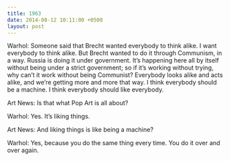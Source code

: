 ```yaml
---
title: 1963
date: 2014-08-12 10:11:00 +0500
layout: post
---
```

Warhol: Someone said that Brecht wanted everybody to think alike. I want everybody to think alike. But Brecht wanted to do it through Communism, in a way. Russia is doing it under government. It’s happening here all by itself without being under a strict government; so if it’s working without trying, why can’t it work without being Communist? Everybody looks alike and acts alike, and we’re getting more and more that way. I think everybody should be a machine. I think everybody should like everybody.

Art News: Is that what Pop Art is all about?

Warhol: Yes. It’s liking things.

Art News: And liking things is like being a machine?

Warhol: Yes, because you do the same thing every time. You do it over and over again.